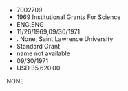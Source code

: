 * 7002709
* 1969 Institutional Grants For Science
* ENG,ENG
* 11/26/1969,09/30/1971
*  . None, Saint Lawrence University
* Standard Grant
*   name not available
* 09/30/1971
* USD 35,620.00

NONE